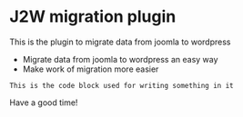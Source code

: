 # J2W migration plugin

This is the plugin to migrate data from joomla to wordpress

* Migrate data from joomla to wordpress an easy way
* Make work of migration more easier

`This is the code block used for writing something in it`

Have a good time!